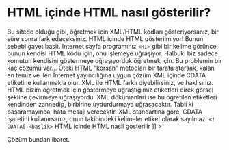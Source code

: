 # HTML içinde HTML nasıl gösterilir?

Bu sitede olduğu gibi, öğretmek icin XML/HTML kodları gösteriyorsanız,
bir süre sonra fark edeceksiniz. HTML içinde HTML gösterilmiyor!
Bunun sebebi gayet basit. Internet sayfa programınız `<H1>` gibi bir
kelime görünce, bunun kendisi HTML kodu için, onu işlemeye
uğraşıyor. Halbuki biz sadece komutun kendisini göstermeye
uğraşıyorduk öğretmek için.  Bu problemin bir kaç çözümü var... Öteki
HTML "korsan" metodları bir tarafa atarsak, kalan en temiz ve ileri
İnternet yayıncılığına uygun çözüm XML içinde CDATA etiketine
kullanmakla olur.  XML ile HTML farklı diyebilirsiniz, ve
haklısınız. HTML bizim öğretmek için göstermeye uğraştığımız
etiketleri direk görsel şekline çevirmeye uğraşıyordu. XML dökümanlari
ise bu ogretilen etiketleri kendinden zannedip, birbirine uydurdurmaya
uğraşacaktır. Tabii ki başaramayınca, hata mesajı verecektir.  XML
standartına göre, CDATA işaretini kullanırsanız, onun takibindeki
kelimeler etiket olarak sayılmaz.  `<!  CDATA[ <baslik>` HTML icinde
HTML nasil gosterilir </baslik> ]] >`

Çözüm bundan ibaret.




